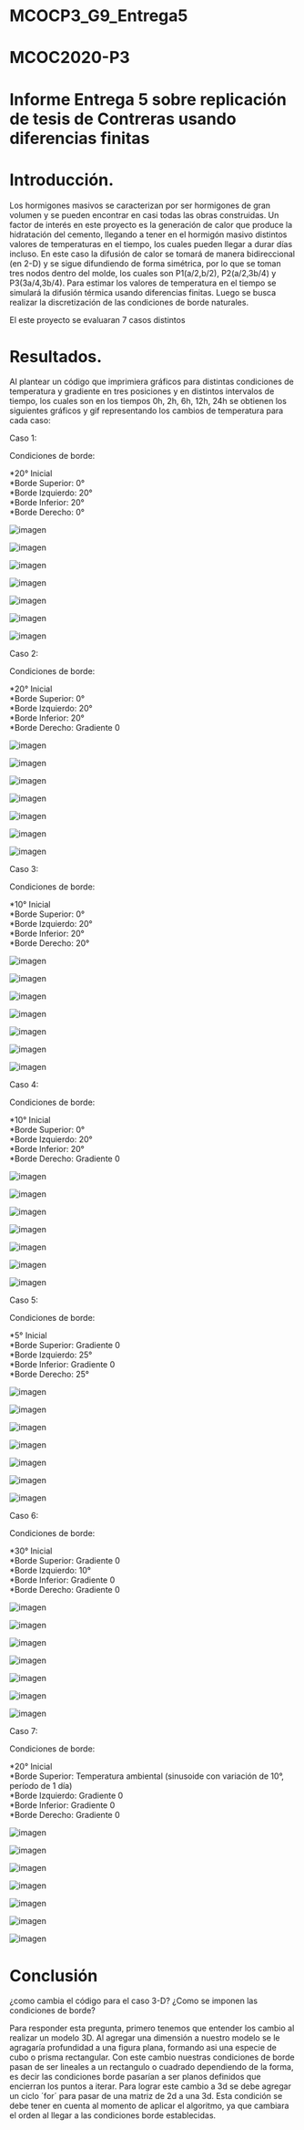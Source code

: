 # MCOCP3_G9_Entrega5

# MCOC2020-P3
  
# Informe Entrega 5 sobre replicación de tesis de Contreras usando diferencias finitas 

# Introducción.
Los hormigones masivos se caracterizan por ser hormigones de gran volumen y se pueden encontrar en casi todas las obras construidas. Un factor de interés en este proyecto es la generación de calor que produce la hidratación del cemento, llegando a tener en el hormigón masivo distintos valores de temperaturas en el tiempo, los cuales pueden llegar a durar días incluso. En este caso la difusión de calor se tomará de manera bidireccional (en 2-D) y se sigue difundiendo de forma simétrica, por lo que se toman tres nodos dentro del molde, los cuales son P1(a/2,b/2), P2(a/2,3b/4) y P3(3a/4,3b/4). Para estimar los valores de temperatura en el tiempo se simulará la difusión térmica usando diferencias finitas. Luego se busca realizar la discretización de las condiciones de borde naturales.

El este proyecto se evaluaran 7 casos distintos

# Resultados.

 Al plantear un código que imprimiera gráficos para distintas condiciones de temperatura y gradiente en tres posiciones y en distintos intervalos de tiempo, los cuales son en los tiempos 0h, 2h, 6h, 12h, 24h se obtienen los siguientes gráficos y gif representando los cambios de temperatura para cada caso:
 
 Caso 1:
 
 Condiciones de borde:  
  
*20° Inicial  
*Borde Superior: 0°  
*Borde Izquierdo: 20°  
*Borde Inferior: 20°  
*Borde Derecho: 0°  

 ![imagen](/Grafico_Caso1.png)
 
 ![imagen](/frame_0h_caso1.png)
 
 ![imagen](/frame_2h_caso1.png)
 
 ![imagen](/frame_6h_caso1.png)
 
 ![imagen](/frame_12h_caso1.png)
 
 ![imagen](/frame_24h_caso1.png)
 

![imagen](/2D_ej04_frame_Caso_1.gif)
  
  
Caso 2:
 
 Condiciones de borde:  
  
*20° Inicial  
*Borde Superior: 0°  
*Borde Izquierdo: 20°  
*Borde Inferior: 20°  
*Borde Derecho: Gradiente 0  
 
 ![imagen](/Grafico_Caso2.png)
 
 ![imagen](/frame_0h_caso2.png)
 
 ![imagen](/frame_2h_caso2.png)
 
 ![imagen](/frame_6h_caso2.png)
 
 ![imagen](/frame_12h_caso2.png)
 
 ![imagen](/frame_24h_caso2.png)
 

![imagen](/2D_ej04_frame_Caso_2.gif)


Caso 3:
 
 Condiciones de borde:  
  
*10° Inicial  
*Borde Superior: 0°  
*Borde Izquierdo: 20°  
*Borde Inferior: 20°  
*Borde Derecho: 20°  
 
 ![imagen](/Grafico_Caso3.png)
 
 ![imagen](/frame_0h_caso3.png)
 
 ![imagen](/frame_2h_caso3.png)
 
 ![imagen](/frame_6h_caso3.png)
 
 ![imagen](/frame_12h_caso3.png)
 
 ![imagen](/frame_24h_caso3.png)
 

![imagen](/2D_ej04_frame_Caso_3.gif)


Caso 4:

Condiciones de borde:  
  
*10° Inicial  
*Borde Superior: 0°  
*Borde Izquierdo: 20°  
*Borde Inferior: 20°  
*Borde Derecho: Gradiente 0  

 ![imagen](/Grafico_Caso4.png)
 
 ![imagen](/frame_0h_caso4.png)
 
 ![imagen](/frame_2h_caso4.png)
 
 ![imagen](/frame_6h_caso4.png)
 
 ![imagen](/frame_12h_caso4.png)
 
 ![imagen](/frame_24h_caso4.png)
 

![imagen](/2D_ej04_frame_Caso_4.gif)


Caso 5:
 
 Condiciones de borde:  
  
*5° Inicial  
*Borde Superior: Gradiente 0  
*Borde Izquierdo: 25°  
*Borde Inferior: Gradiente 0  
*Borde Derecho: 25°  
 
 ![imagen](/Grafico_Caso5.png)
 
 ![imagen](/frame_0h_caso5.png)
 
 ![imagen](/frame_2h_caso5.png)
 
 ![imagen](/frame_6h_caso5.png)
 
 ![imagen](/frame_12h_caso5.png)
 
 ![imagen](/frame_24h_caso5.png)
 

![imagen](/2D_ej04_frame_Caso_5.gif)


Caso 6:
 
 Condiciones de borde:  
  
*30° Inicial  
*Borde Superior: Gradiente 0  
*Borde Izquierdo: 10°  
*Borde Inferior: Gradiente 0  
*Borde Derecho: Gradiente 0  
 
 ![imagen](/Grafico_Caso6.png)
 
 ![imagen](/frame_0h_caso6.png)
 
 ![imagen](/frame_2h_caso6.png)
 
 ![imagen](/frame_6h_caso6.png)
 
 ![imagen](/frame_12h_caso6.png)
 
 ![imagen](/frame_24h_caso6.png)
 

![imagen](/2D_ej04_frame_Caso_6.gif)


Caso 7:

Condiciones de borde:  
  
*20° Inicial  
*Borde Superior: Temperatura ambiental (sinusoide con variación de 10°, período de 1 día)  
*Borde Izquierdo: Gradiente 0  
*Borde Inferior: Gradiente 0  
*Borde Derecho: Gradiente 0  
  
 
 ![imagen](/Grafico_Caso7.png)
 
 ![imagen](/frame_0h_caso7.png)
 
 ![imagen](/frame_2h_caso7.png)
 
 ![imagen](/frame_6h_caso7.png)
 
 ![imagen](/frame_12h_caso7.png)
 
 ![imagen](/frame_24h_caso7.png)
 

![imagen](/2D_ej04_frame_Caso_7.gif)


# Conclusión

¿como cambia el código para el caso 3-D? ¿Como se imponen las condiciones de borde?

Para responder esta pregunta, primero tenemos que entender los cambio al realizar un modelo 3D. Al agregar una dimensión a nuestro modelo se le agragaría profundidad a una figura plana, formando asi una especie de cubo o prisma rectangular. Con este cambio nuestras condiciones de borde pasan de ser lineales a un rectangulo o cuadrado dependiendo de la forma, es decir las condiciones borde pasarían a ser planos definidos que encierran los puntos a iterar. 
Para lograr este cambio a 3d se debe agregar un ciclo ´for´ para pasar de una matriz de 2d a una 3d. Esta condición se debe tener en cuenta al momento de aplicar el algoritmo, ya que cambiara el orden al llegar a las condiciones borde establecidas.
